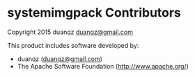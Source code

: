 # systemimgpack Contributors
Copyright 2015 duanqz <duanqz@gmail.com>

This product includes software developed by:

  * duanqz (duanqz@gmail.com)
  * The Apache Software Foundation (http://www.apache.org/)
